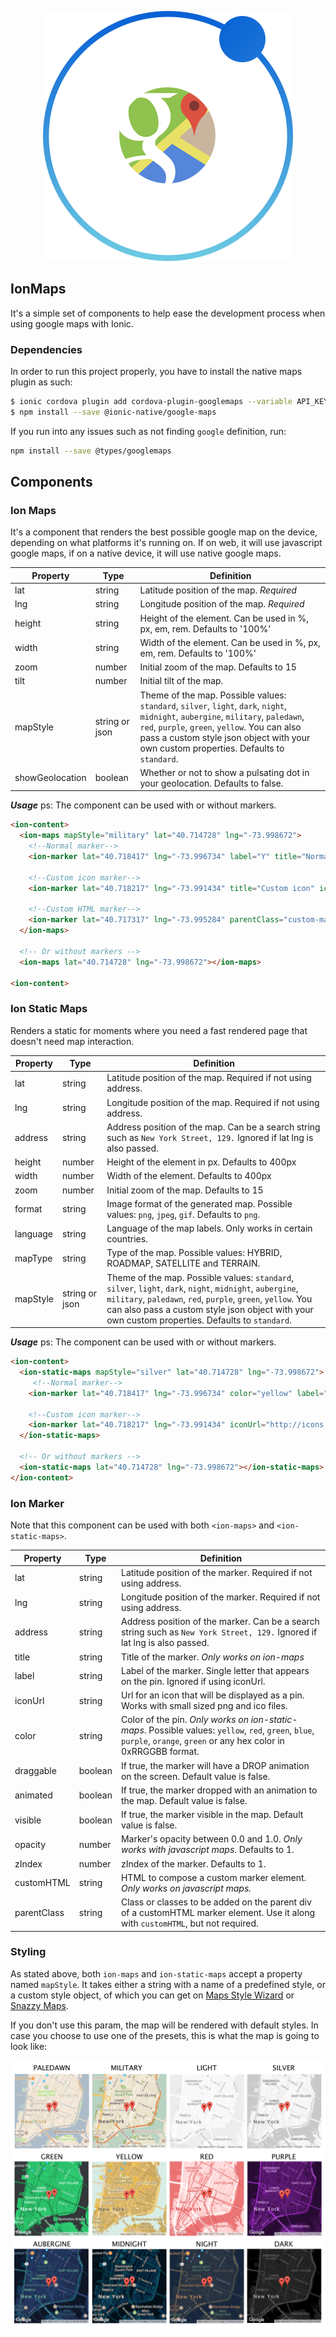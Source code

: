 <p align="center"><img src="ion-maps.png" alt="logo"/></p>

## IonMaps
It's a simple set of components to help ease the development process when using google maps with Ionic.

### Dependencies
In order to run this project properly, you have to install the native maps plugin as such:

```bash
$ ionic cordova plugin add cordova-plugin-googlemaps --variable API_KEY_FOR_ANDROID="YourApiKeyHere" --variable API_KEY_FOR_IOS="YourKeyApiHere" --variable LOCATION_WHEN_IN_USE_DESCRIPTION="Show your location on the map" --variable LOCATION_ALWAYS_USAGE_DESCRIPTION="Trace your location on the map"
$ npm install --save @ionic-native/google-maps
```

If you run into any issues such as not finding `google` definition, run:

```bash
npm install --save @types/googlemaps
```

## Components

### Ion Maps

 It's a component that renders the best possible google map on the device, depending on what platforms it's running on. If on web, it will use javascript google maps, if on a native device, it will use native google maps.

| Property     | Type     | Definition             |
|-----------------|------------------|---------------------------------------|
| lat | string | Latitude position of the map. *Required*|
| lng | string | Longitude position of the map. *Required* |
| height | string | Height of the element. Can be used in %, px, em, rem. Defaults to '100%' |
| width | string | Width of the element. Can be used in %, px, em, rem. Defaults to '100%' |
| zoom | number | Initial zoom of the map. Defaults to 15 |
| tilt | number | Initial tilt of the map. |
| mapStyle | string or json | Theme of the map. Possible values: `standard`, `silver`, `light`, `dark`, `night`, `midnight`, `aubergine`, `military`, `paledawn`, `red`, `purple`, `green`, `yellow`. You can also pass a custom style json object with your own custom properties.  Defaults to `standard`. |
| showGeolocation | boolean | Whether or not to show a pulsating dot in your geolocation. Defaults to false. |

***Usage***
ps: The component can be used with or without markers.

```html
<ion-content>
  <ion-maps mapStyle="military" lat="40.714728" lng="-73.998672">
    <!--Normal marker-->
    <ion-marker lat="40.718417" lng="-73.996734" label="Y" title="Normal Marker"></ion-marker>

    <!--Custom icon marker-->
    <ion-marker lat="40.718217" lng="-73.991434" title="Custom icon" iconUrl="http://icons.iconarchive.com/icons/paomedia/small-n-flat/48/map-marker-icon.png"></ion-marker>

    <!--Custom HTML marker-->
    <ion-marker lat="40.717317" lng="-73.995284" parentClass="custom-marker-outer" customHTML="<div class='custom-marker-inner'></div>"></ion-marker>
  </ion-maps>

  <!-- Or without markers -->
  <ion-maps lat="40.714728" lng="-73.998672"></ion-maps>
  
<ion-content>
```

### Ion Static Maps

Renders a static for moments where you need a fast rendered page that doesn't need map interaction.

| Property     | Type     | Definition             |
|-----------------|------------------|---------------------------------------|
| lat | string |Latitude position of the map. Required if not using address. |
| lng | string | Longitude position of the map. Required if not using address.  |
| address | string | Address position of the map. Can be a search string such as `New York Street, 129.` Ignored if lat lng is also passed. |
| height | number | Height of the element in px. Defaults to 400px |
| width | number | Width of the element. Defaults to 400px |
| zoom | number | Initial zoom of the map. Defaults to 15 |
| format | string | Image format of the generated map. Possible values: `png`, `jpeg`, `gif`. Defaults to `png`.|
| language | string | Language of the map labels. Only works in certain countries. |
| mapType | string | Type of the map. Possible values: HYBRID, ROADMAP, SATELLITE and TERRAIN. |
| mapStyle | string or json | Theme of the map. Possible values: `standard`, `silver`, `light`, `dark`, `night`, `midnight`, `aubergine`, `military`, `paledawn`, `red`, `purple`, `green`, `yellow`. You can also pass a custom style json object with your own custom properties. Defaults to `standard`. |

***Usage***
ps: The component can be used with or without markers.

```html
<ion-content>
  <ion-static-maps mapStyle="silver" lat="40.714728" lng="-73.998672">
     <!--Normal marker-->
    <ion-marker lat="40.718417" lng="-73.996734" color="yellow" label="Y"></ion-marker>

    <!--Custom icon marker-->
    <ion-marker lat="40.718217" lng="-73.991434" iconUrl="http://icons.iconarchive.com/icons/paomedia/small-n-flat/48/map-marker-icon.png"></ion-marker>
  </ion-static-maps>

  <!-- Or without markers -->
  <ion-static-maps lat="40.714728" lng="-73.998672"></ion-static-maps>
</ion-content>
```

### Ion Marker
Note that this component can be used with both `<ion-maps>` and `<ion-static-maps>`.

| Property     | Type     | Definition             |
|-----------------|------------------|---------------------------------------|
| lat | string | Latitude position of the marker. Required if not using address. |
| lng | string | Longitude position of the marker. Required if not using address.  |
| address | string | Address position of the marker. Can be a search string such as `New York Street, 129.` Ignored if lat lng is also passed. |
| title | string | Title of the marker. *Only works on ion-maps* |
| label | string | Label of the marker. Single letter that appears on the pin. Ignored if using iconUrl. |
| iconUrl | string | Url for an icon that will be displayed as a pin. Works with small sized png and ico files. |
| color | string | Color of the pin. *Only works on ion-static-maps*. Possible values: `yellow`, `red`, `green`, `blue`, `purple`, `orange`, `green` or any hex color in 0xRRGGBB format. |
| draggable | boolean | If true, the marker will have a DROP animation on the screen. Default value is false. |
| animated | boolean | If true, the marker dropped with an animation to the map. Default value is false. |
| visible | boolean | If true, the marker visible in the map. Default value is false. |
| opacity | number | Marker's opacity between 0.0 and 1.0. *Only works with javascript maps*. Defaults to 1. |
| zIndex | number | zIndex of the marker. Defaults to 1. |
| customHTML | string | HTML to compose a custom marker element. *Only works on javascript maps.*|
| parentClass | string | Class or classes to be added on the parent div of a customHTML marker element. Use it along with `customHTML`, but not required. |

### Styling

As stated above, both `ion-maps` and `ion-static-maps` accept a property named `mapStyle`. It takes either a string with a name of a predefined style, or a custom style object, of which you can get on [Maps Style Wizard](https://mapstyle.withgoogle.com/) or [Snazzy Maps](https://snazzymaps.com/).

If you don't use this param, the map will be rendered with default styles. In case you choose to use one of the presets, this is what the map is going to look like:
<p align="center"><img src="ion-map-styles.png" alt="map-styles"/></p>
